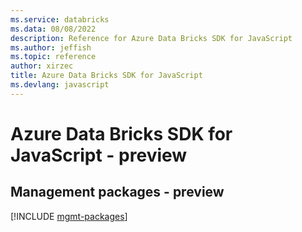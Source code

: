 ```yaml
---
ms.service: databricks
ms.data: 08/08/2022
description: Reference for Azure Data Bricks SDK for JavaScript
ms.author: jeffish
ms.topic: reference
author: xirzec
title: Azure Data Bricks SDK for JavaScript
ms.devlang: javascript
---
```

# Azure Data Bricks SDK for JavaScript - preview

## Management packages - preview
[!INCLUDE [mgmt-packages](data-bricks-mgmt-index.md)]
